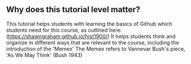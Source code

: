## Why does this tutorial level matter?
This tutorial helps students with learning the basics of Github which students need for this course, as outlined here: (https://shawngraham.github.io/hist1900/)
It helps students think and organize in different ways that are relevant to the course, including the introduction of the 'Memex' 
The Memex refers to Vannevar Bush's piece, 'As We May Think' (Bush 1943)
